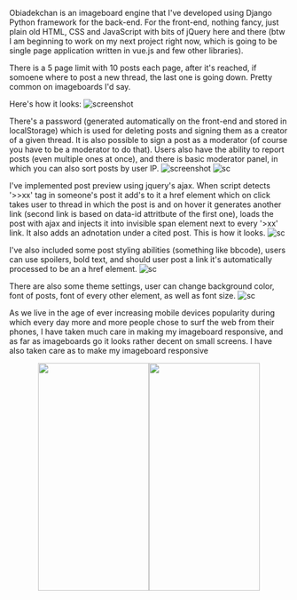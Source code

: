Obiadekchan is an imageboard engine that I've developed using Django Python framework for the back-end. For the front-end, nothing fancy, just plain old HTML, CSS and JavaScript with bits of jQuery here and there (btw I am beginning to work on my next project right now, which is going to be single page application written in vue.js and few other libraries).

There is a 5 page limit with 10 posts each page, after it's reached, if somoene where to post a new thread, the last one is going down. Pretty common on imageboards I'd say.

Here's how it looks:
![screenshot](https://i.imgur.com/aWGjy7D.png)

There's a password (generated automatically on the front-end and stored in localStorage) which is used for deleting posts and signing them as a creator of a given thread. It is also possible to sign a post as a moderator (of course you have to be a moderator to do that).
Users also have the ability to report posts (even multiple ones at once), and there is basic moderator panel, in which you can also sort posts by user IP.
![screenshot](https://i.imgur.com/e8vEJEn.png)
![sc](https://i.imgur.com/1iFB3PH.png)

I've implemented post preview using jquery's ajax. When script detects '>>xx' tag in someone's post it add's to it a href element which on click takes user to thread in which the post is and on hover it generates another link (second link is based on data-id attritbute of the first one), loads the post with ajax and injects it into invisible span element next to every '>xx' link. It also adds an adnotation under a cited post.
This is how it looks.
![sc](https://i.imgur.com/04AmhrT.jpg)

I've also included some post styling abilities (something like bbcode), users can use spoilers, bold text, and should user post a link it's automatically processed to be an a href element.
![sc](https://i.imgur.com/sb7XCgM.png)

There are also some theme settings, user can change background color, font of posts, font of every other element, as well as font size.
![sc](https://i.imgur.com/jIOkh6U.png)


As we live in the age of ever increasing mobile devices popularity during which every day more and more people chose to surf the web from their phones, I have taken much care in making my imageboard responsive, and as far as imageboards go it looks rather decent on small screens. 
I have also taken care as to make my imageboard responsive
<center><p style='  text-align:center'>
<img src='https://i.imgur.com/2tiUSTx.png' width='200' height='410'/><img src='https://i.imgur.com/3uGgpvH.png' width='200' height='410'/>
  </p></center>
